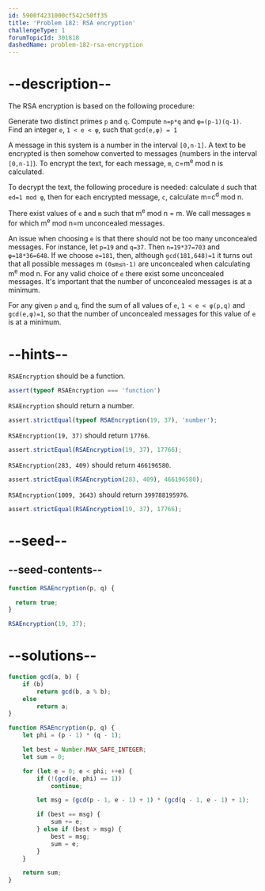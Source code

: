 ```yaml
---
id: 5900f4231000cf542c50ff35
title: 'Problem 182: RSA encryption'
challengeType: 1
forumTopicId: 301818
dashedName: problem-182-rsa-encryption
---
```


# --description--

The RSA encryption is based on the following procedure:

Generate two distinct primes `p` and `q`.
Compute `n=p*q` and `φ=(p-1)(q-1)`.
Find an integer `e`, `1 < e < φ`, such that `gcd(e,φ) = 1`

A message in this system is a number in the interval `[0,n-1]`.
A text to be encrypted is then somehow converted to messages (numbers in the interval `[0,n-1]`).
To encrypt the text, for each message, `m`, c=m<sup>e</sup> mod n is calculated.

To decrypt the text, the following procedure is needed: calculate `d` such that `ed=1 mod φ`, then for each encrypted message, `c`, calculate m=c<sup>d</sup> mod n.

There exist values of `e` and `m` such that m<sup>e</sup> mod n = m.
We call messages `m` for which m<sup>e</sup> mod n=m unconcealed messages.

An issue when choosing `e` is that there should not be too many unconcealed messages.
For instance, let `p=19` and `q=37`.
Then `n=19*37=703` and `φ=18*36=648`.
If we choose `e=181`, then, although `gcd(181,648)=1` it turns out that all possible messages
m `(0≤m≤n-1)` are unconcealed when calculating m<sup>e</sup> mod n.
For any valid choice of `e` there exist some unconcealed messages.
It's important that the number of unconcealed messages is at a minimum.

For any given `p` and `q`, find the sum of all values of `e`, `1 < e < φ(p,q)` and `gcd(e,φ)=1`, so that the number of unconcealed messages for this value of `e` is at a minimum.

# --hints--

`RSAEncryption` should be a function.

```js
assert(typeof RSAEncryption === 'function')
```

`RSAEncryption` should return a number.

```js
assert.strictEqual(typeof RSAEncryption(19, 37), 'number');
```

`RSAEncryption(19, 37)` should return `17766`.

```js
assert.strictEqual(RSAEncryption(19, 37), 17766);
```

`RSAEncryption(283, 409)` should return `466196580`.

```js
assert.strictEqual(RSAEncryption(283, 409), 466196580);
```

`RSAEncryption(1009, 3643)` should return `399788195976`.

```js
assert.strictEqual(RSAEncryption(19, 37), 17766);
```

# --seed--

## --seed-contents--

```js
function RSAEncryption(p, q) {

  return true;
}

RSAEncryption(19, 37);
```

# --solutions--

```js
function gcd(a, b) {
    if (b)
        return gcd(b, a % b);
    else
        return a;
}

function RSAEncryption(p, q) {
    let phi = (p - 1) * (q - 1);

    let best = Number.MAX_SAFE_INTEGER;
    let sum = 0;

    for (let e = 0; e < phi; ++e) {
        if (!(gcd(e, phi) == 1))
            continue;

        let msg = (gcd(p - 1, e - 1) + 1) * (gcd(q - 1, e - 1) + 1);

        if (best == msg) {
            sum += e;
        } else if (best > msg) {
            best = msg;
            sum = e;
        }
    }

    return sum;
}
```

